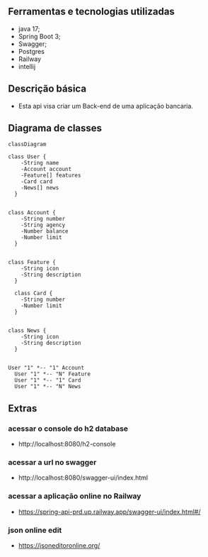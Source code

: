 ## Ferramentas e tecnologias utilizadas

- java 17;
- Spring Boot 3;
- Swagger;
- Postgres
- Railway
- intellij

## Descrição básica
- Esta api visa criar um Back-end de uma aplicação bancaria.

## Diagrama de classes


```mermaid
classDiagram
  
class User {
    -String name
    -Account account
    -Feature[] features
    -Card card
    -News[] news
  }

  
class Account {
    -String number
    -String agency
    -Number balance
    -Number limit
  }

  
class Feature {
    -String icon
    -String description
  }

  class Card {
    -String number
    -Number limit
  }

  
class News {
    -String icon
    -String description
  }

  
User "1" *-- "1" Account
  User "1" *-- "N" Feature
  User "1" *-- "1" Card
  User "1" *-- "N" News
```

## Extras

### acessar o console do h2 database 
- http://localhost:8080/h2-console

### acessar a url no swagger
- http://localhost:8080/swagger-ui/index.html

### acessar a aplicação online no Railway
- https://spring-api-prd.up.railway.app/swagger-ui/index.html#/


### json online edit
- https://jsoneditoronline.org/


